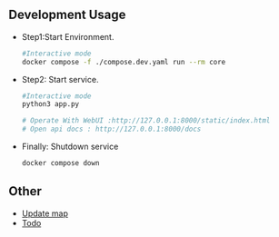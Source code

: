 
## Development Usage

* Step1:Start Environment.

    ```bash
    #Interactive mode
    docker compose -f ./compose.dev.yaml run --rm core

    ```
* Step2: Start service.
    ```bash
    #Interactive mode
    python3 app.py

    # Operate With WebUI :http://127.0.0.1:8000/static/index.html
    # Open api docs : http://127.0.0.1:8000/docs

    ```
* Finally: Shutdown service
    ```bash
    docker compose down
    ```

## Other
* [Update map](/docs/UPDATE.md)
* [Todo](/docs/TODO.md)
